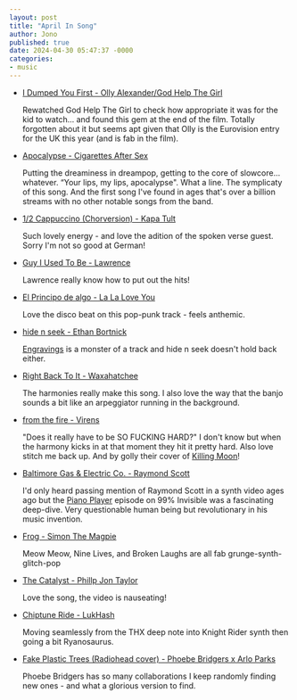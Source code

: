 ```yaml
---
layout: post
title: "April In Song"
author: Jono
published: true
date: 2024-04-30 05:47:37 -0000
categories: 
- music
---
```





* [I Dumped You First - Olly Alexander/God Help The Girl](https://www.youtube.com/watch?v=_iVsKvbUhHg)

	 Rewatched God Help The Girl to check how appropriate it was for the kid to watch... and found this gem at the end of the film. Totally forgotten about it but seems apt given that Olly is the Eurovision entry for the UK this year (and is fab in the film). 


* [Apocalypse - Cigarettes After Sex](https://www.youtube.com/watch?v=-mnH9-SX2Tg)

	 Putting the dreaminess in dreampop, getting to the core of slowcore... whatever. “Your lips, my lips, apocalypse". What a line. The symplicaty of this song. And the first song I've found in ages that's over a billion streams with no other notable songs from the band. 


* [1/2 Cappuccino (Chorversion) - Kapa Tult](https://www.youtube.com/watch?v=PrBdty4TFwk)

	 Such lovely energy - and love the adition of the spoken verse guest. Sorry I'm not so good at German!


* [Guy I Used To Be - Lawrence](https://www.youtube.com/watch?v=jC6-jxkMa8I)

	 Lawrence really know how to put out the hits!


* [El Principo de algo - La La Love You](https://www.youtube.com/watch?v=XH9jnG1Ylwc)

	 Love the disco beat on this pop-punk track - feels anthemic. 


* [hide n seek - Ethan Bortnick](https://www.youtube.com/watch?v=V3JbmZ7VH1E)

	 [Engravings](https://www.youtube.com/watch?v=7xWVhAOd-6U) is a monster of a track and hide n seek doesn't hold back either. 


* [Right Back To It - Waxahatchee](https://www.youtube.com/watch?v=YL3iHhERWJw)

	 The harmonies really make this song. I also love the way that the banjo sounds a bit like an arpeggiator running in the background.


* [from the fire - Virens](https://www.youtube.com/watch?v=IU6yW_vfxAA)

	 "Does it really have to be SO FUCKING HARD?" I don't know but when the harmony kicks in at that moment they hit it pretty hard. Also love stitch me back up. And by golly their cover of [Killing Moon](https://www.youtube.com/watch?v=mxR-fmx0_n0)!


* [Baltimore Gas & Electric Co. - Raymond Scott](https://www.youtube.com/watch?v=hEmJvAAT44g)

	 I'd only heard passing mention of Raymond Scott in a synth video ages ago but the [Piano Player](https://open.spotify.com/episode/7zT0hPKcBqN1ol9gdiD4rv?si=2b5bfbc019e94364) episode on 99% Invisible was a fascinating deep-dive. Very questionable human being but revolutionary in his music invention. 


* [Frog - Simon The Magpie](https://www.youtube.com/watch?v=KoDgqiXdakA)

	 Meow Meow, Nine Lives, and Broken Laughs are all fab grunge-synth-glitch-pop


* [The Catalyst - Phillp Jon Taylor](https://www.youtube.com/watch?v=_RwiZjjszSY)

	 Love the song, the video is nauseating! 


* [Chiptune Ride - LukHash](https://www.youtube.com/watch?v=ilBRvKdIyJA)

	 Moving seamlessly from the THX deep note into Knight Rider synth then going a bit Ryanosaurus. 


* [Fake Plastic Trees (Radiohead cover) - Phoebe Bridgers x Arlo Parks](https://www.youtube.com/watch?v=JKPaA3p3bJU)

	 Phoebe Bridgers has so many collaborations I keep randomly finding new ones - and what a glorious version to find. 

